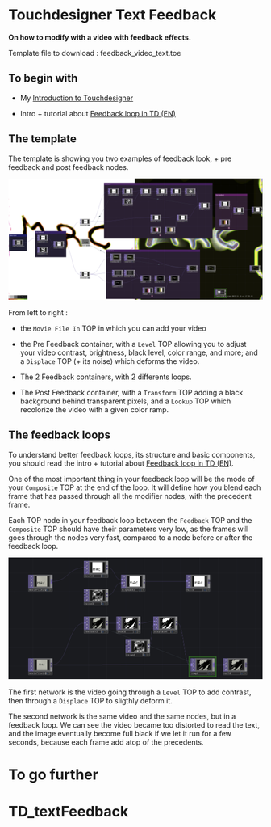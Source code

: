 # Touchdesigner Text Feedback

**On how to modify with a video with feedback effects.**

Template file to download : feedback_video_text.toe

## To begin with

- My [Introduction to Touchdesigner](https://github.com/LucieMrc/IntroTD)

- Intro + tutorial about [Feedback loop in TD (EN)](https://github.com/LucieMrc/TD_feedback_love_EN)

## The template

The template is showing you two examples of feedback look, + pre feedback and post feedback nodes.

![screen de TD](./images/screen1.png)

From left to right : 

- the `Movie File In` TOP in which you can add your video

- the Pre Feedback container, with a `Level` TOP allowing you to adjust your video contrast, brightness, black level, color range, and more; and a `Displace` TOP (+ its noise) which deforms the video.

- The 2 Feedback containers, with 2 differents loops.

- The Post Feedback container, with a `Transform` TOP adding a black background behind transparent pixels, and a `Lookup` TOP which recolorize the video with a given color ramp.

## The feedback loops

To understand better feedback loops, its structure and basic components, you should read the intro + tutorial about [Feedback loop in TD (EN)](https://github.com/LucieMrc/TD_feedback_love_EN).

One of the most important thing in your feedback loop will be the mode of your `Composite` TOP at the end of the loop. It will define how you blend each frame that has passed through all the modifier nodes, with the precedent frame.

Each TOP node in your feedback loop between the `Feedback` TOP and the `Composite` TOP should have their parameters very low, as the frames will goes through the nodes very fast, compared to a node before or after the feedback loop.

![screen de TD](./images/screen2.png)

The first network is the video going through a `Level` TOP to add contrast, then through a `Displace` TOP to sligthly deform it.

The second network is the same video and the same nodes, but in a feedback loop. We can see the video became too distorted to read the text, and the image eventually become full black if we let it run for a few seconds, because each frame add atop of the precedents.

# To go further

# TD_textFeedback
